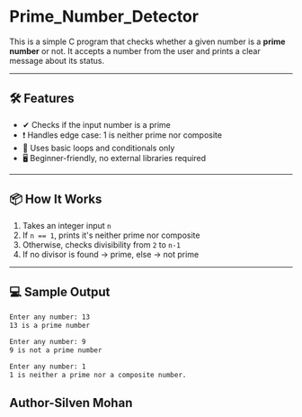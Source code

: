 # Prime_Number_Detector


This is a simple C program that checks whether a given number is a **prime number** or not. It accepts a number from the user and prints a clear message about its status.

---

## 🛠 Features

- ✔ Checks if the input number is a prime
- ❗ Handles edge case: 1 is neither prime nor composite
- 📘 Uses basic loops and conditionals only
- 🖥 Beginner-friendly, no external libraries required

---

## 📦 How It Works

1. Takes an integer input `n`
2. If `n == 1`, prints it's neither prime nor composite
3. Otherwise, checks divisibility from `2` to `n-1`
4. If no divisor is found → prime, else → not prime

---

## 💻 Sample Output

```txt
Enter any number: 13
13 is a prime number

Enter any number: 9
9 is not a prime number

Enter any number: 1
1 is neither a prime nor a composite number.
```

## Author-Silven Mohan
